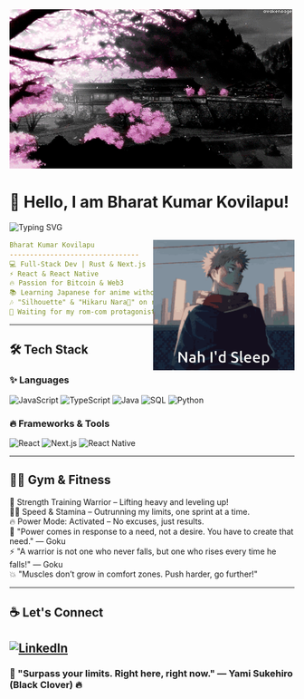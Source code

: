 <img src="https://github.com/kovilapu-bharat/kovilapu-bharat/blob/main/anime%20gif.gif">

# 👋 Hello, I am Bharat Kumar Kovilapu! 
![Typing SVG](https://readme-typing-svg.herokuapp.com?font=Fira+Code&size=20&duration=2500&pause=800&color=FF0000&center=true&vCenter=true&width=450&lines=Full-Stack+Developer;Bitcoin+Dev+%E2%9C%A8;Rust+%2B+Next.js+Ninja;Surpassing+My+Limits+%26+Going+Beyond!)

<img align="right" src="https://github.com/Lordhacker756/Lordhacker756/blob/master/nah-id-sleep-nah-id-win.gif" width="250"/>

```yaml
Bharat Kumar Kovilapu
--------------------------------
💻 Full-Stack Dev | Rust & Next.js
⚡ React & React Native 
🔥 Passion for Bitcoin & Web3
📚 Learning Japanese for anime without subtitles
🎶 "Silhouette" & "Hikaru Nara🌸" on repeat while coding
💭 Waiting for my rom-com protagonist moment🎏
```

---

## 🛠️ Tech Stack

### ✨ Languages
![JavaScript](https://img.shields.io/badge/JavaScript-F7DF1E?style=flat&logo=javascript&logoColor=black)
![TypeScript](https://img.shields.io/badge/TypeScript-3178C6?style=flat&logo=typescript&logoColor=white)
![Java](https://img.shields.io/badge/Java-007396?style=flat&logo=java&logoColor=white)
![SQL](https://img.shields.io/badge/SQL-025E8C?style=flat&logo=postgresql&logoColor=white)
![Python](https://img.shields.io/badge/Python-3776AB?style=flat&logo=python&logoColor=white)

### 🔥 Frameworks & Tools
![React](https://img.shields.io/badge/React-61DAFB?style=flat&logo=react&logoColor=black)
![Next.js](https://img.shields.io/badge/Next.js-000000?style=flat&logo=next.js&logoColor=white)
![React Native](https://img.shields.io/badge/React%20Native-20232A?style=flat&logo=react&logoColor=61DAFB)

---

## 🏋️‍♂️ Gym & Fitness
💪 Strength Training Warrior – Lifting heavy and leveling up!  
🏃‍♂️ Speed & Stamina – Outrunning my limits, one sprint at a time.  
🔥 Power Mode: Activated – No excuses, just results.  
🐉 "Power comes in response to a need, not a desire. You have to create that need." — Goku  
⚡ "A warrior is not one who never falls, but one who rises every time he falls!" — Goku  
💥 "Muscles don’t grow in comfort zones. Push harder, go further!"  

---

## ☕ Let's Connect
[![LinkedIn](https://img.shields.io/badge/LinkedIn-0077B5?style=flat&logo=linkedin&logoColor=white)](https://www.linkedin.com/in/bharat-kumar-kovilapu-6b4468311/)
---

### 🚀 "Surpass your limits. Right here, right now." — Yami Sukehiro (Black Clover) 🔥
